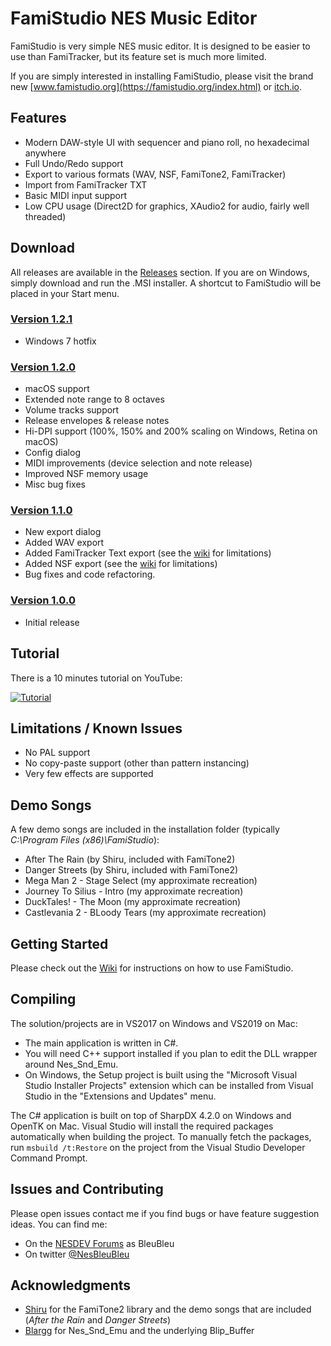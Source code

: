 # FamiStudio NES Music Editor
FamiStudio is very simple NES music editor. It is designed to be easier to use than FamiTracker, but its feature set is much more limited.

If you are simply interested in installing FamiStudio, please visit the brand new [www.famistudio.org](https://famistudio.org/index.html) or [itch.io](https://bleubleu.itch.io/famistudio).

## Features
- Modern DAW-style UI with sequencer and piano roll, no hexadecimal anywhere
- Full Undo/Redo support
- Export to various formats (WAV, NSF, FamiTone2, FamiTracker)
- Import from FamiTracker TXT
- Basic MIDI input support 
- Low CPU usage (Direct2D for graphics, XAudio2 for audio, fairly well threaded)

## Download
All releases are available in the [Releases](https://github.com/BleuBleu/FamiStudio/releases) section. If you are on Windows, simply download and run the .MSI installer. A shortcut to FamiStudio will be placed in your Start menu.

### [Version 1.2.1](https://github.com/BleuBleu/FamiStudio/releases/tag/1.2.1)
- Windows 7 hotfix

### [Version 1.2.0](https://github.com/BleuBleu/FamiStudio/releases/tag/1.2.0)
- macOS support 
- Extended note range to 8 octaves
- Volume tracks support
- Release envelopes & release notes
- Hi-DPI support (100%, 150% and 200% scaling on Windows, Retina on macOS)
- Config dialog
- MIDI improvements (device selection and note release)
- Improved NSF memory usage
- Misc bug fixes

### [Version 1.1.0](https://github.com/BleuBleu/FamiStudio/releases/tag/1.1.0)
- New export dialog
- Added WAV export
- Added FamiTracker Text export (see the [wiki](https://github.com/BleuBleu/FamiStudio/wiki) for limitations)
- Added NSF export (see the [wiki](https://github.com/BleuBleu/FamiStudio/wiki) for limitations)
- Bug fixes and code refactoring.

### [Version 1.0.0](https://github.com/BleuBleu/FamiStudio/releases/tag/1.0.0)
- Initial release

## Tutorial
There is a 10 minutes tutorial on YouTube:

[![Tutorial](https://github.com/BleuBleu/FamiStudio/blob/master/Wiki/Video.png)](https://www.youtube.com/watch?v=_unlyRlsbcM)

## Limitations / Known Issues 
- No PAL support
- No copy-paste support (other than pattern instancing)
- Very few effects are supported

## Demo Songs
A few demo songs are included in the installation folder (typically _C:\Program Files (x86)\FamiStudio_):
- After The Rain (by Shiru, included with FamiTone2)
- Danger Streets (by Shiru, included with FamiTone2)
- Mega Man 2 - Stage Select (my approximate recreation)
- Journey To Silius - Intro (my approximate recreation)
- DuckTales! - The Moon (my approximate recreation)
- Castlevania 2 - BLoody Tears (my approximate recreation)

## Getting Started
Please check out the [Wiki](https://github.com/BleuBleu/FamiStudio/wiki) for instructions on how to use FamiStudio.

## Compiling
The solution/projects are in VS2017 on Windows and VS2019 on Mac:
- The main application is written in C#.
- You will need C++ support installed if you plan to edit the DLL wrapper around Nes_Snd_Emu.
- On Windows, the Setup project is built using the "Microsoft Visual Studio Installer Projects" extension which can be installed from Visual Studio in the "Extensions and Updates" menu.

The C# application is built on top of SharpDX 4.2.0 on Windows and OpenTK on Mac. Visual Studio will install the required packages automatically when building the project.
To manually fetch the packages, run `msbuild /t:Restore` on the project from the Visual Studio Developer Command Prompt.

## Issues and Contributing
Please open issues contact me if you find bugs or have feature suggestion ideas. 
You can find me:
- On the [NESDEV Forums](https://forums.nesdev.com/) as BleuBleu 
- On twitter [@NesBleuBleu](http://www.twitter.com/nesbleubleu)

## Acknowledgments
- [Shiru](https://shiru.untergrund.net/code.shtml) for the FamiTone2 library and the demo songs that are included (_After the Rain_ and _Danger Streets_)
- [Blargg](http://www.slack.net/~ant/) for Nes_Snd_Emu and the underlying Blip_Buffer

